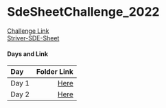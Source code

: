 # SdeSheetChallenge_2022

 [Challenge Link](https://takeuforward.org/uncategorized/strivers-sde-sheet-challenge/)
 <br>
 [Striver-SDE-Sheet](https://takeuforward.org/interviews/strivers-sde-sheet-top-coding-interview-problems/)
<br>

#### Days and Link
Day | Folder Link
:------------- | -------------:
Day 1 |  [Here](https://github.com/pankajsingh016/SdeSheetChallenge_2022/tree/main/Day%201)
Day 2 |   [Here]()